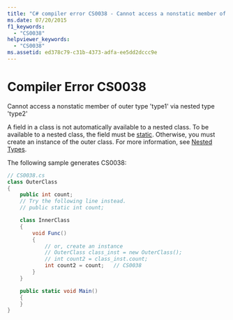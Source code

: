 ```yaml
---
title: "C# compiler error CS0038 - Cannot access a nonstatic member of outer type 'type1' via nested type 'type2'"
ms.date: 07/20/2015
f1_keywords:
  - "CS0038"
helpviewer_keywords:
  - "CS0038"
ms.assetid: ed378c79-c31b-4373-adfa-ee5dd2dccc9e
---
```

# Compiler Error CS0038

Cannot access a nonstatic member of outer type 'type1' via nested type 'type2'

 A field in a class is not automatically available to a nested class. To be available to a nested class, the field must be [static](../keywords/static.md). Otherwise, you must create an instance of the outer class. For more information, see [Nested Types](../../programming-guide/classes-and-structs/nested-types.md).

 The following sample generates CS0038:

```csharp
// CS0038.cs
class OuterClass
{
    public int count;
    // Try the following line instead.
    // public static int count;

    class InnerClass
    {
        void Func()
        {
            // or, create an instance
            // OuterClass class_inst = new OuterClass();
            // int count2 = class_inst.count;
            int count2 = count;   // CS0038
        }
    }

    public static void Main()
    {
    }
}
```
